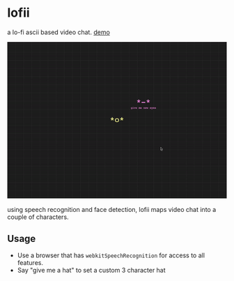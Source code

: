 lofii
=================

a lo-fi ascii based video chat. [demo](https://lofii-demo.glitch.me)

![demo gif](https://github.com/bwasti/lofii/blob/main/demo.gif?raw=true)

using speech recognition and face detection, lofii maps video chat into
a couple of characters.

## Usage

- Use a browser that has `webkitSpeechRecognition` for access to all features.
- Say "give me a hat" to set a custom 3 character hat


